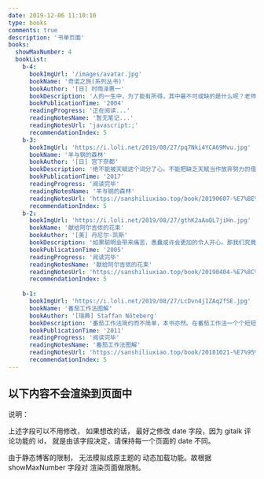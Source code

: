 ```yaml
---
date: 2019-12-06 11:10:10
type: books
comments: true
description: '书单页面'
books:
  showMaxNumber: 4
  bookList:
    b-4:
      bookImgUrl: '/images/avatar.jpg'
      bookName: '奇诺之旅(系列丛书)'
      bookAuthor: '[日] 时雨泽惠一'
      bookDescription: '人的一生中，为了能有所得，其中最不可或缺的是什么呢？老师认为是‘信念’——‘努力做到自己决定的、自己想做的事情的力量’才是最重要。'
      bookPublicationTime: '2004'
      readingProgress: '正在阅读...'
      readingNotesName: '暂无笔记...'
      readingNotesUrl: 'javascript:;'
      recommendationIndex: 5
    b-3:
      bookImgUrl: 'https://i.loli.net/2019/08/27/pq7Nki4YCA69Mvu.jpg'
      bookName: '羊与钢的森林'
      bookAuthor: '[日] 宫下奈都'
      bookDescription: '绝不能被天赋这个词分了心。不能把缺乏天赋当作放弃努力的借口。经验、训练、努力、知识、灵活、耐心，乃至热情。天赋不够，那就用这些东西来代替。'
      bookPublicationTime: '2017'
      readingProgress: '阅读完毕'
      readingNotesName: '羊与钢的森林'
      readingNotesUrl: 'https://sanshiliuxiao.top/book/20190607-%E7%BE%8A%E4%B8%8E%E9%92%A2%E7%9A%84%E6%A3%AE%E6%9E%97/'
      recommendationIndex: 5
    b-2:
      bookImgUrl: 'https://i.loli.net/2019/08/27/gthK2aAoQL7jiHn.jpg'
      bookName: '献给阿尔吉侬的花束'
      bookAuthor: '[美] 丹尼尔·凯斯'
      bookDescription: '如果聪明会带来痛苦，愚蠢或许会更加的令人开心。那我们究竟是要让自己变得痛苦，还是让自己过得开心呢？'
      bookPublicationTime: '2005'
      readingProgress: '阅读完毕'
      readingNotesName: '献给阿尔吉侬的花束'
      readingNotesUrl: 'https://sanshiliuxiao.top/book/20190404-%E7%8C%AE%E7%BB%99%E9%98%BF%E5%B0%94%E5%90%89%E4%BE%AC%E7%9A%84%E8%8A%B1%E6%9D%9F/'
      recommendationIndex: 5
    
    b-1:
      bookImgUrl: 'https://i.loli.net/2019/08/27/LcDvn4jIZAq2fSE.jpg'
      bookName: '番茄工作法图解'
      bookAuthor: '[瑞典] Staffan Nöteberg'
      bookDescription: '番茄工作法简约而不简单，本书亦然。在番茄工作法一个个短短的25分钟内，你收获的不仅仅是效率，还会有意想不到的成就感。'
      bookPublicationTime: '2011'
      readingProgress: '阅读完毕'
      readingNotesName: '番茄工作法图解'
      readingNotesUrl: 'https://sanshiliuxiao.top/book/20181021-%E7%95%AA%E8%8C%84%E5%B7%A5%E4%BD%9C%E6%B3%95%E5%9B%BE%E8%A7%A3/'
      recommendationIndex: 5
---
```


## 以下内容不会渲染到页面中

说明：

上述字段可以不用修改， 如果想改的话， 最好之修改 date 字段，因为 gitalk 评论功能的 id， 就是由该字段决定，请保持每一个页面的 date 不同。

由于静态博客的限制， 无法模拟成原主题的 动态加载功能。故根据 showMaxNumber 字段对 渲染页面做限制。
